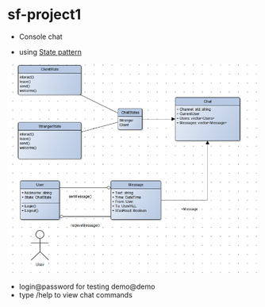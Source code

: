 # sf-project1
 - Console chat

- using [State pattern](https://refactoring.guru/ru/design-patterns/state)

![блок схема](scheme.png)
- login@password for testing demo@demo
- type /help to view chat commands


